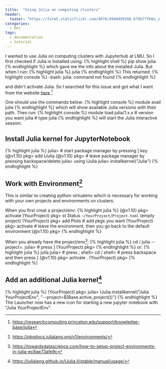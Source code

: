 ```yaml
---
title:  "Using Julia on computing clusters"
header:
  teaser: "https://farm5.staticflickr.com/4076/4940499208_b79b77fb0a_z.jpg"
categories: 
  - Doc
tags:
  - documentation
  - tutorial
---
```


I wanted to use Julia on computing clusters with Jupyterhub at LMU. So I first checked if Julia is installed using:
{% highlight shell %}
pip show julia
{% endhighlight %}
which gave me the info about the installed Julia. But when I run:
{% highlight julia %}
julia
{% endhighlight %}
This returned: 
{% highlight console %}
-bash: julia: command not found
{% endhighlight %}

and didn't activate Julia. So I searched for this issue and got what I want from the website [here](https://researchcomputing.princeton.edu/support/knowledge-base/julia).[^ref4] 

One should use the commands below:
{% highlight console %}
module avail julia
{% endhighlight %}
which will show available Julia versions with their path. Then run:
{% highlight console %}
module load julia/1.x.x # version you want
julia # type julia
{% endhighlight %}
will start the Julia interactive session.

## Install Julia kernel for JupyterNotebook

{% highlight julia %}
julia> # start package manager by pressing ] key
(@v1.10) pkg> add IJulia
(@v1.10) pkg> # leave package manager by pressing backspace/delete
julia> using IJulia
julia> installkernel("Julia")
{% endhighlight %}

## Work with Environment[^ref1]

This is similar to creating python virtualenv which is necessary for working with your own projects and environments on clusters.

When you first creat a project/env:
{% highlight julia %}
(@v1.10) pkg> activate <YourProject>
(YourProject) pkg> st
    Status `~/YourProject/Project.toml` (empty project)
(YourProject) pkg> add Plots # add pkgs you want
(YourProject) pkg> activate  # leave the environment, then you go back to the default environment
(@v1.10) pkg>
{% endhighlight %}

When you already have the project/env[^ref2]:
{% highlight julia %}
cd <YourPathToYourProject>/<YourProject>
julia --project=.
julia> # press ]
(YourProject) pkg>
{% endhighlight %}
or:
{% highlight julia %}
julia
julia> # press ;
shell> cd <YourPathToYourProject>/<YourProject>
shell> # press backspace and then press ]
(@v1.10) pkg> activate .
(YourProject) pkg>
{% endhighlight %}

## Add an additional Julia kernel[^ref3]

{% highlight julia %}
(YourProject) pkg>
julia> IJulia.installkernel("Julia YourProjectEnv", "--project=$(Base.active_project())")
{% endhighlight %}
The Launcher now has a new icon for starting a new jupyter notebook with "Julia YourProjectEnv".

[^ref4]: https://researchcomputing.princeton.edu/support/knowledge-base/julia
[^ref1]: https://pkgdocs.julialang.org/v1/environments/
[^ref2]: https://towardsdatascience.com/how-to-setup-project-environments-in-julia-ec8ae73afe9c
[^ref3]: https://julialang.github.io/IJulia.jl/stable/manual/usage/
